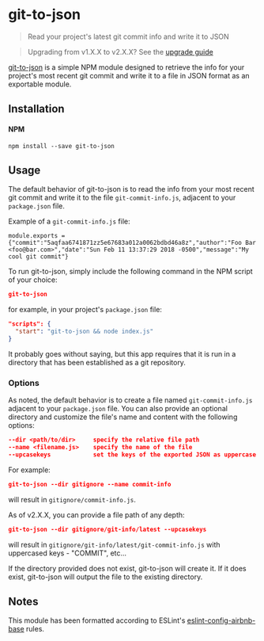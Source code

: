 # git-to-json
> Read your project's latest git commit info and write it to JSON

> Upgrading from v1.X.X to v2.X.X? See the [upgrade guide]

[git-to-json] is a simple NPM module designed to retrieve the info for your project's most recent git commit and write it to a file in JSON format as an exportable module.

## Installation

#### NPM

``` SH
npm install --save git-to-json
```

## Usage

The default behavior of git-to-json is to read the info from your most recent git commit and write it to the file `git-commit-info.js`, adjacent to your `package.json` file.

Example of a `git-commit-info.js` file:

``` JS
module.exports = {"commit":"5aqfaa6741871zz5e67683a012a0062bdbd46a8z","author":"Foo Bar <foo@bar.com>","date":"Sun Feb 11 13:37:29 2018 -0500","message":"My cool git commit"}
```

To run git-to-json, simply include the following command in the NPM script of your choice:

``` JSON
git-to-json
```

for example, in your project's `package.json` file:

``` JSON
"scripts": {
  "start": "git-to-json && node index.js"
}
```

It probably goes without saying, but this app requires that it is run in a directory that has been established as a git repository.

### Options

As noted, the default behavior is to create a file named `git-commit-info.js` adjacent to your `package.json` file. You can also provide an optional directory and customize the file's name and content with the following options:

``` JSON
--dir <path/to/dir>     specify the relative file path
--name <filename.js>    specify the name of the file
--upcasekeys            set the keys of the exported JSON as uppercase
```

For example:

``` JSON
git-to-json --dir gitignore --name commit-info
```

will result in `gitignore/commit-info.js`.

As of v2.X.X, you can provide a file path of any depth:

``` JSON
git-to-json --dir gitignore/git-info/latest --upcasekeys
```

will result in `gitignore/git-info/latest/git-commit-info.js` with uppercased keys - "COMMIT", etc...

If the directory provided does not exist, git-to-json will create it. If it does exist, git-to-json will output the file to the existing directory.

## Notes

This module has been formatted according to ESLint's [eslint-config-airbnb-base] rules.

[upgrade guide]: upgrade_guides/v1-to-v2-upgrade-guide.md
[git-to-json]: https://www.npmjs.com/package/git-to-json
[eslint-config-airbnb-base]: https://www.npmjs.com/package/eslint-config-airbnb-base